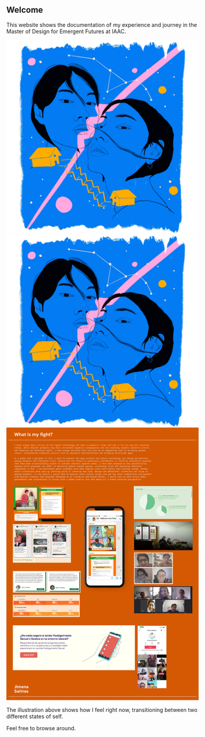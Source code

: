 ## Welcome

This website shows the documentation of my experience and journey in the Master of Design for Emergent Futures at IAAC.

![](../images/lug.jpg)
![](docs\images\lug.jpg)
![](../images/MT01/myfight.jpg)

The illustration above shows how I feel right now, transitioning between two different states of self.

Feel free to browse around.
